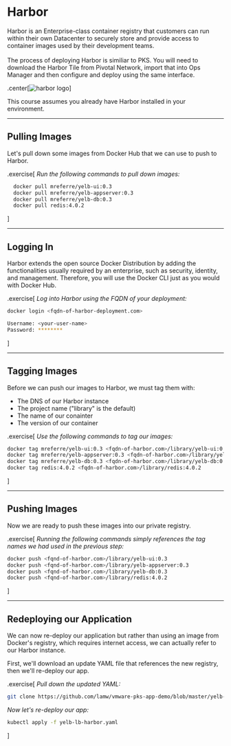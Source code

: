 # Harbor

Harbor is an Enterprise-class container registry that customers can run within their own Datacenter to securely store and provide access to container images used by their development teams.<br><br>
The process of deploying Harbor is similiar to PKS. You will need to download the Harbor Tile from Pivotal Network, import that into Ops Manager and then configure and deploy using the same interface.

.center[![harbor logo](images/harbor_logo.png)]

This course assumes you already have Harbor installed in your environment.

---

## Pulling Images

Let's pull down some images from Docker Hub that we can use to push to Harbor.

.exercise[
_Run the following commands to pull down images:_
  ```bash
    docker pull mreferre/yelb-ui:0.3
    docker pull mreferre/yelb-appserver:0.3
    docker pull mreferre/yelb-db:0.3
    docker pull redis:4.0.2
  ```
]

---

## Logging In

Harbor extends the open source Docker Distribution by adding the functionalities usually required by an enterprise, such as security, identity, and management.  Therefore, you will use the Docker CLI just as you would with Docker Hub.

.exercise[
_Log into Harbor using the FQDN of your deployment:_
  ```bash
  docker login <fqdn-of-harbor-deployment.com>

  Username: <your-user-name>
  Password: ********
  ```
]

---

##  Tagging Images

Before we can push our images to Harbor, we must tag them with:
 - The DNS of our Harbor instance
 - The project name ("library" is the default)
 - The name of our conainter
 - The version of our container

 .exercise[
_Use the following commands to tag our images:_
  ```bash
docker tag mreferre/yelb-ui:0.3 <fqdn-of-harbor.com>/library/yelb-ui:0.3
docker tag mreferre/yelb-appserver:0.3 <fqdn-of-harbor.com>/library/yelb-appserver:0.3
docker tag mreferre/yelb-db:0.3 <fqdn-of-harbor.com>/library/yelb-db:0.3
docker tag redis:4.0.2 <fqdn-of-harbor.com>/library/redis:4.0.2
  ```
]

---

## Pushing Images

Now we are ready to push these images into our private registry.

 .exercise[
_Running the following commands simply references the tag names we had used in the previous step:_
  ```bash
docker push <fqnd-of-harbor.com>/library/yelb-ui:0.3
docker push <fqnd-of-harbor.com>/library/yelb-appserver:0.3
docker push <fqnd-of-harbor.com>/library/yelb-db:0.3
docker push <fqnd-of-harbor.com>/library/redis:4.0.2
  ```
]

---

## Redeploying our Application

We can now re-deploy our application but rather than using an image from Docker's registry, which requires internet access, we can actually refer to our Harbor instance.

First, we'll download an update YAML file that references the new registry, then we'll re-deploy our app.

 .exercise[
_Pull down the updated YAML:_

```bash
git clone https://github.com/lamw/vmware-pks-app-demo/blob/master/yelb-lb-harbor.yaml
```
_Now let's re-deploy our app:_

```bash
kubectl apply -f yelb-lb-harbor.yaml
```
]
